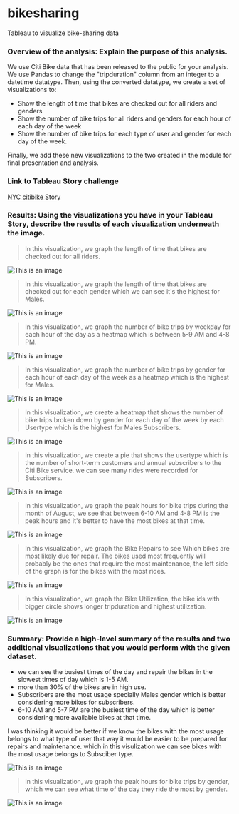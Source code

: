 # bikesharing

Tableau to visualize bike-sharing data

### Overview of the analysis: Explain the purpose of this analysis.

We use Citi Bike data that has been released to the public for your analysis. We use Pandas to change the "tripduration" column from an integer to a datetime datatype. Then, using the converted datatype, we create a set of visualizations to:

- Show the length of time that bikes are checked out for all riders and genders
- Show the number of bike trips for all riders and genders for each hour of each day of the week
- Show the number of bike trips for each type of user and gender for each day of the week.

Finally, we add these new visualizations to the two created in the module for final presentation and analysis.
### Link to Tableau Story challenge

[NYC citibike Story](https://public.tableau.com/shared/NGCRZZPMD?:display_count=n&:origin=viz_share_link)

### Results: Using the visualizations you have in your Tableau Story, describe the results of each visualization underneath the image.

> In this visualization, we graph the length of time that bikes are checked out for all riders.

![This is an image](https://github.com/samiramghd/bikesharing/blob/main/images/pic1.PNG)

> In this visualization, we graph the length of time that bikes are checked out for each gender which we can see it's the highest for Males.

![This is an image](https://github.com/samiramghd/bikesharing/blob/main/images/pic2.PNG)

> In this visualization, we graph the number of bike trips by weekday for each hour of the day as a heatmap which is between 5-9 AM and 4-8 PM.

![This is an image](https://github.com/samiramghd/bikesharing/blob/main/images/pic3.PNG)

> In this visualization, we graph the number of bike trips by gender for each hour of each day of the week as a heatmap which is the highest for Males.

![This is an image](https://github.com/samiramghd/bikesharing/blob/main/images/pic4.PNG)

> In this visualization, we create a heatmap that shows the number of bike trips broken down by gender for each day of the week by each Usertype which is the highest for Males Subscribers.

![This is an image](https://github.com/samiramghd/bikesharing/blob/main/images/pic5.PNG)

> In this visualization, we create a pie that shows the usertype which is the number of short-term customers and annual subscribers to the Citi Bike service. we can see many rides were recorded for Subscribers.

![This is an image](https://github.com/samiramghd/bikesharing/blob/main/images/pic6.PNG)

> In this visualization, we graph the peak hours for bike trips during the month of August, we see that between 6-10 AM and 4-8 PM is the peak hours and it's better to have the most bikes at that time.

![This is an image](https://github.com/samiramghd/bikesharing/blob/main/images/pic7.PNG)

> In this visualization, we graph the Bike Repairs to see Which bikes are most likely due for repair. The bikes used most frequently will probably be the ones that require the most maintenance, the left side of the graph is for the bikes with the most rides.

![This is an image](https://github.com/samiramghd/bikesharing/blob/main/images/pic8.PNG)

> In this visualization, we graph the Bike Utilization, the bike ids with bigger circle shows longer tripduration and highest utilization.

![This is an image](https://github.com/samiramghd/bikesharing/blob/main/images/pic9.PNG)


### Summary: Provide a high-level summary of the results and two additional visualizations that you would perform with the given dataset.

- we can see the busiest times of the day and repair the bikes in the slowest times of day which is 1-5 AM.
- more than 30% of the bikes are in high use.
- Subscribers are the most usage specially Males gender which is better considering more bikes for subscribers.
- 6-10 AM and 5-7 PM are the busiest time of the day which is better considering more available bikes at that time.


I was thinking it would be better if we know the bikes with the most usage belongs to what type of user that way it would be easier to be prepared for repairs and maintenance. which in this visulization we can see bikes with the most usage belongs to Subsciber type.

![This is an image](https://github.com/samiramghd/bikesharing/blob/main/images/pic10.PNG)

> In this visualization, we graph the peak hours for bike trips by gender, which we can see what time of the day they ride the most by gender.

![This is an image](https://github.com/samiramghd/bikesharing/blob/main/images/pic11.PNG)

